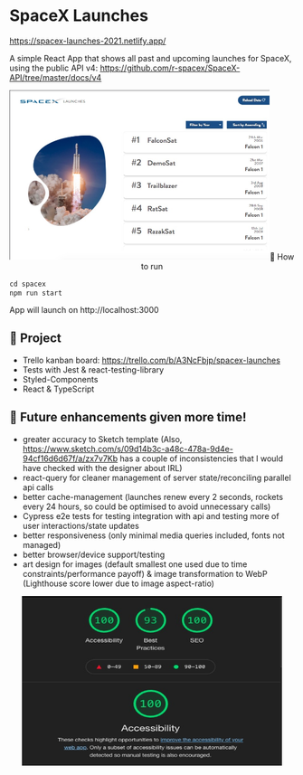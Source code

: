 # SpaceX Launches
https://spacex-launches-2021.netlify.app/

A simple React App that shows all past and upcoming launches for SpaceX, using the public API v4: https://github.com/r-spacex/SpaceX-API/tree/master/docs/v4

<p align="center">
  <img width="460" height="300" src="https://github.com/ClareBee/SpaceXReactApp/blob/main/instructions/spacex.jpg" alt="spaceX image>
</p>

---

## 🚀 How to run

```
cd spacex
npm run start
```

App will launch on http://localhost:3000

## 🚀 Project

- Trello kanban board: https://trello.com/b/A3NcFbjp/spacex-launches
- Tests with Jest & react-testing-library
- Styled-Components
- React & TypeScript

## 🚀 Future enhancements given more time!

- greater accuracy to Sketch template (Also, https://www.sketch.com/s/09d14b3c-a48c-478a-9d4e-94cf16d6d67f/a/zx7v7Kb has a couple of inconsistencies that I would have checked with the designer about IRL)
- react-query for cleaner management of server state/reconciling parallel api calls
- better cache-management (launches renew every 2 seconds, rockets every 24 hours, so could be optimised to avoid unnecessary calls)
- Cypress e2e tests for testing integration with api and testing more of user interactions/state updates
- better responsiveness (only minimal media queries included, fonts not managed)
- better browser/device support/testing
- art design for images (default smallest one used due to time constraints/performance payoff) & image transformation to WebP (Lighthouse score lower due to image aspect-ratio)

<p align="center">
  <img width="460" height="300" src="https://github.com/ClareBee/SpaceXReactApp/blob/main/instructions/Lighthouse.jpg" alt="lighthouse score">
</p>
